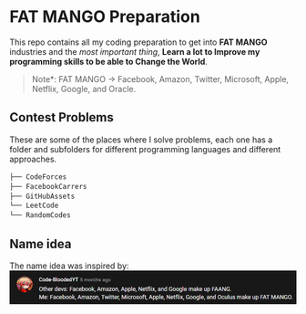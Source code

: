 # FAT MANGO Preparation

This repo contains all my coding preparation to get into **FAT MANGO** industries and the *most important thing*, **Learn a lot to Improve my programming skills to be able to Change the World**.

> Note*: FAT MANGO -> Facebook, Amazon, Twitter, Microsoft, Apple, Netflix, Google, and Oracle.

## Contest Problems

These are some of the places where I solve problems, each one has a folder and
subfolders for different programming languages and different approaches.

```bash
├── CodeForces
├── FacebookCarrers
├── GitHubAssets
└── LeetCode
└── RandomCodes
```

## Name idea

The name idea was inspired by:
![NameIdea](GitHubAssets/NameIdea.png)
